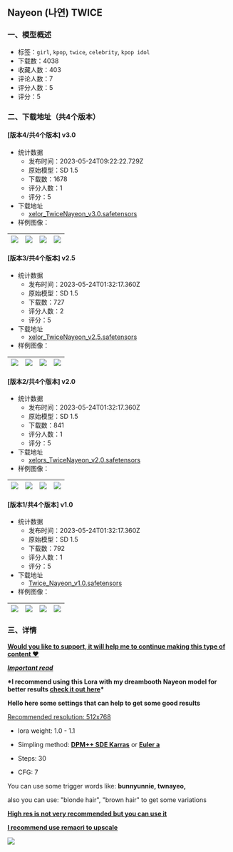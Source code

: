 ## Nayeon (나연) TWICE
### 一、模型概述

- 标签：`girl`, `kpop`, `twice`, `celebrity`, `kpop idol`
- 下载数：4038
- 收藏人数：403
- 评论人数：7
- 评分人数：5
- 评分：5

### 二、下载地址（共4个版本）

#### [版本4/共4个版本] v3.0

- 统计数据
  - 发布时间：2023-05-24T09:22:22.729Z
  - 原始模型：SD 1.5
  - 下载数：1678
  - 评分人数：1
  - 评分：5
- 下载地址
  - [xelor_TwiceNayeon_v3.0.safetensors](https://civitai.com/api/download/models/79349)
- 样例图像：

| <img src="https://image.civitai.com/xG1nkqKTMzGDvpLrqFT7WA/8539b79e-1b63-4dcd-a809-d948faece494/width=450/893737.jpeg" /> | <img src="https://image.civitai.com/xG1nkqKTMzGDvpLrqFT7WA/e8a3a278-18cf-48e1-be8d-08939c5ed0e3/width=450/890425.jpeg" /> | <img src="https://image.civitai.com/xG1nkqKTMzGDvpLrqFT7WA/cd729eaf-e559-4cb8-9401-577d3c8bc8b8/width=450/890432.jpeg" /> | <img src="https://image.civitai.com/xG1nkqKTMzGDvpLrqFT7WA/209ecb00-c7ff-499a-81d7-0f0f584f04d6/width=450/893696.jpeg" /> |
| ---- | ---- | ---- | ---- |

#### [版本3/共4个版本] v2.5

- 统计数据
  - 发布时间：2023-05-24T01:32:17.360Z
  - 原始模型：SD 1.5
  - 下载数：727
  - 评分人数：2
  - 评分：5
- 下载地址
  - [xelor_TwiceNayeon_v2.5.safetensors](https://civitai.com/api/download/models/59611)
- 样例图像：

| <img src="https://image.civitai.com/xG1nkqKTMzGDvpLrqFT7WA/9551c4e6-f752-4615-d1b4-7bc4bad25300/width=450/650672.jpeg" /> | <img src="https://image.civitai.com/xG1nkqKTMzGDvpLrqFT7WA/04308ae3-eda8-4289-0a36-2e5df5338d00/width=450/650688.jpeg" /> | <img src="https://image.civitai.com/xG1nkqKTMzGDvpLrqFT7WA/ff02bfb6-c399-4c93-e88b-1780ff27f600/width=450/650671.jpeg" /> | <img src="https://image.civitai.com/xG1nkqKTMzGDvpLrqFT7WA/330e7262-3367-4c98-9d45-ae41457f4f00/width=450/650673.jpeg" /> |
| ---- | ---- | ---- | ---- |

#### [版本2/共4个版本] v2.0

- 统计数据
  - 发布时间：2023-05-24T01:32:17.360Z
  - 原始模型：SD 1.5
  - 下载数：841
  - 评分人数：1
  - 评分：5
- 下载地址
  - [xelors_TwiceNayeon_v2.0.safetensors](https://civitai.com/api/download/models/41212)
- 样例图像：

| <img src="https://image.civitai.com/xG1nkqKTMzGDvpLrqFT7WA/7054b578-dd94-4447-f339-0f37769d1b00/width=450/454698.jpeg" /> | <img src="https://image.civitai.com/xG1nkqKTMzGDvpLrqFT7WA/1bdc52e3-40cc-41bd-f794-cb667de56200/width=450/454616.jpeg" /> | <img src="https://image.civitai.com/xG1nkqKTMzGDvpLrqFT7WA/5b5eb086-8564-4a2b-08e9-79426056cc00/width=450/454697.jpeg" /> | <img src="https://image.civitai.com/xG1nkqKTMzGDvpLrqFT7WA/53f9be22-3907-49a4-aa2d-6d3a0a6e2d00/width=450/454696.jpeg" /> |
| ---- | ---- | ---- | ---- |

#### [版本1/共4个版本] v1.0

- 统计数据
  - 发布时间：2023-05-24T01:32:17.360Z
  - 原始模型：SD 1.5
  - 下载数：792
  - 评分人数：1
  - 评分：5
- 下载地址
  - [Twice_Nayeon_v1.0.safetensors](https://civitai.com/api/download/models/30602)
- 样例图像：

| <img src="https://image.civitai.com/xG1nkqKTMzGDvpLrqFT7WA/c4313503-b6e1-4e24-5a03-1c8151b33f00/width=450/347508.jpeg" /> | <img src="https://image.civitai.com/xG1nkqKTMzGDvpLrqFT7WA/b4eec829-8698-42e1-0822-a2109dca3700/width=450/347511.jpeg" /> | <img src="https://image.civitai.com/xG1nkqKTMzGDvpLrqFT7WA/e7c88501-ef60-42cb-06c9-4cae3af1df00/width=450/347510.jpeg" /> | <img src="https://image.civitai.com/xG1nkqKTMzGDvpLrqFT7WA/321cf3e8-f6cc-4258-aec1-dce467a35500/width=450/347509.jpeg" /> |
| ---- | ---- | ---- | ---- |


### 三、详情
<p><a target="_blank" rel="ugc" href="https://xelor.gumroad.com"><strong>Would you like to support, it will help me to continue making this type of content ❤️</strong></a></p><p></p><p><strong><em><u>Important read</u></em></strong></p><p><strong>*I recommend using this Lora with my dreambooth Nayeon model for better results </strong><a target="_blank" rel="ugc" href="https://xelor.gumroad.com"><strong>check it out here</strong></a><strong>*</strong></p><p></p><p><strong>Hello here some settings that can help to get some good results</strong></p><p><u>Recommended resolution: 512x768</u></p><ul><li><p>lora weight: 1.0 - 1.1</p></li><li><p>Simpling method: <strong><u>DPM++ SDE Karras</u></strong> or <strong><u>Euler a</u></strong></p></li><li><p>Steps: 30</p></li><li><p>CFG: 7</p></li></ul><p>You can use some trigger words like: <strong>bunnyunnie, twnayeo,</strong></p><p></p><p>also you can use: "blonde hair", "brown hair" to get some variations</p><p></p><p><strong><u>High res is not very recommended but you can use it</u></strong></p><p><a target="_blank" rel="ugc" href="https://imgur.com/a/chtgssW"><strong><u>I recommend use remacri to upscale</u></strong></a></p><p><img src="https://imagecache.civitai.com/xG1nkqKTMzGDvpLrqFT7WA/b9c54165-0a6a-47d3-2e7b-3d8652471900/width=525/b9c54165-0a6a-47d3-2e7b-3d8652471900.jpeg" /></p><p></p>